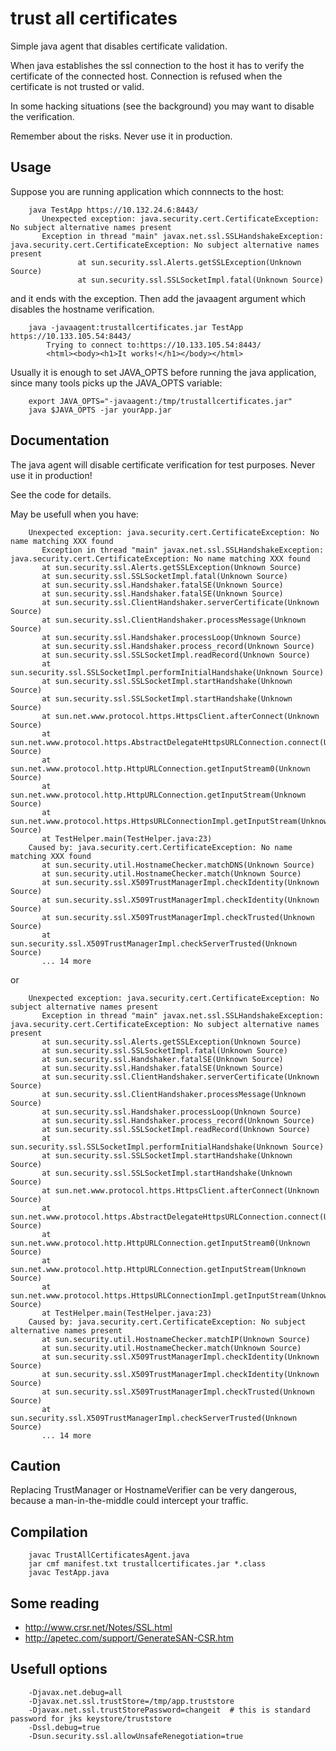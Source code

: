 # trust all certificates

   Simple java agent that disables certificate validation.

   When java establishes the ssl connection to the host it has to verify the certificate of the connected host.
   Connection is refused when the certificate is not trusted or valid.

   In some hacking situations (see the background) you may want to disable the verification.

   Remember about the risks. Never use it in production.

## Usage

   Suppose you are running application which connnects to the host:

        java TestApp https://10.132.24.6:8443/
           Unexpected exception: java.security.cert.CertificateException: No subject alternative names present
           Exception in thread "main" javax.net.ssl.SSLHandshakeException: java.security.cert.CertificateException: No subject alternative names present
                   at sun.security.ssl.Alerts.getSSLException(Unknown Source)
                   at sun.security.ssl.SSLSocketImpl.fatal(Unknown Source)

   and it ends with the exception.
   Then add the javaagent argument which disables the hostname verification.

        java -javaagent:trustallcertificates.jar TestApp https://10.133.105.54:8443/
            Trying to connect to:https://10.133.105.54:8443/
            <html><body><h1>It works!</h1></body></html>

   Usually it is enough to set JAVA_OPTS before running the java application, since many tools picks up the JAVA_OPTS variable:

        export JAVA_OPTS="-javaagent:/tmp/trustallcertificates.jar"
        java $JAVA_OPTS -jar yourApp.jar

## Documentation

   The java agent will disable certificate verification for test purposes.
   Never use it in production!

   See the code for details.

   May be usefull when you have:

        Unexpected exception: java.security.cert.CertificateException: No name matching XXX found
           Exception in thread "main" javax.net.ssl.SSLHandshakeException: java.security.cert.CertificateException: No name matching XXX found
           at sun.security.ssl.Alerts.getSSLException(Unknown Source)
           at sun.security.ssl.SSLSocketImpl.fatal(Unknown Source)
           at sun.security.ssl.Handshaker.fatalSE(Unknown Source)
           at sun.security.ssl.Handshaker.fatalSE(Unknown Source)
           at sun.security.ssl.ClientHandshaker.serverCertificate(Unknown Source)
           at sun.security.ssl.ClientHandshaker.processMessage(Unknown Source)
           at sun.security.ssl.Handshaker.processLoop(Unknown Source)
           at sun.security.ssl.Handshaker.process_record(Unknown Source)
           at sun.security.ssl.SSLSocketImpl.readRecord(Unknown Source)
           at sun.security.ssl.SSLSocketImpl.performInitialHandshake(Unknown Source)
           at sun.security.ssl.SSLSocketImpl.startHandshake(Unknown Source)
           at sun.security.ssl.SSLSocketImpl.startHandshake(Unknown Source)
           at sun.net.www.protocol.https.HttpsClient.afterConnect(Unknown Source)
           at sun.net.www.protocol.https.AbstractDelegateHttpsURLConnection.connect(Unknown Source)
           at sun.net.www.protocol.http.HttpURLConnection.getInputStream0(Unknown Source)
           at sun.net.www.protocol.http.HttpURLConnection.getInputStream(Unknown Source)
           at sun.net.www.protocol.https.HttpsURLConnectionImpl.getInputStream(Unknown Source)
           at TestHelper.main(TestHelper.java:23)
        Caused by: java.security.cert.CertificateException: No name matching XXX found
           at sun.security.util.HostnameChecker.matchDNS(Unknown Source)
           at sun.security.util.HostnameChecker.match(Unknown Source)
           at sun.security.ssl.X509TrustManagerImpl.checkIdentity(Unknown Source)
           at sun.security.ssl.X509TrustManagerImpl.checkIdentity(Unknown Source)
           at sun.security.ssl.X509TrustManagerImpl.checkTrusted(Unknown Source)
           at sun.security.ssl.X509TrustManagerImpl.checkServerTrusted(Unknown Source)
           ... 14 more

   or

        Unexpected exception: java.security.cert.CertificateException: No subject alternative names present
           Exception in thread "main" javax.net.ssl.SSLHandshakeException: java.security.cert.CertificateException: No subject alternative names present
           at sun.security.ssl.Alerts.getSSLException(Unknown Source)
           at sun.security.ssl.SSLSocketImpl.fatal(Unknown Source)
           at sun.security.ssl.Handshaker.fatalSE(Unknown Source)
           at sun.security.ssl.Handshaker.fatalSE(Unknown Source)
           at sun.security.ssl.ClientHandshaker.serverCertificate(Unknown Source)
           at sun.security.ssl.ClientHandshaker.processMessage(Unknown Source)
           at sun.security.ssl.Handshaker.processLoop(Unknown Source)
           at sun.security.ssl.Handshaker.process_record(Unknown Source)
           at sun.security.ssl.SSLSocketImpl.readRecord(Unknown Source)
           at sun.security.ssl.SSLSocketImpl.performInitialHandshake(Unknown Source)
           at sun.security.ssl.SSLSocketImpl.startHandshake(Unknown Source)
           at sun.security.ssl.SSLSocketImpl.startHandshake(Unknown Source)
           at sun.net.www.protocol.https.HttpsClient.afterConnect(Unknown Source)
           at sun.net.www.protocol.https.AbstractDelegateHttpsURLConnection.connect(Unknown Source)
           at sun.net.www.protocol.http.HttpURLConnection.getInputStream0(Unknown Source)
           at sun.net.www.protocol.http.HttpURLConnection.getInputStream(Unknown Source)
           at sun.net.www.protocol.https.HttpsURLConnectionImpl.getInputStream(Unknown Source)
           at TestHelper.main(TestHelper.java:23)
        Caused by: java.security.cert.CertificateException: No subject alternative names present
           at sun.security.util.HostnameChecker.matchIP(Unknown Source)
           at sun.security.util.HostnameChecker.match(Unknown Source)
           at sun.security.ssl.X509TrustManagerImpl.checkIdentity(Unknown Source)
           at sun.security.ssl.X509TrustManagerImpl.checkIdentity(Unknown Source)
           at sun.security.ssl.X509TrustManagerImpl.checkTrusted(Unknown Source)
           at sun.security.ssl.X509TrustManagerImpl.checkServerTrusted(Unknown Source)
           ... 14 more

## Caution

   Replacing TrustManager or HostnameVerifier can be very dangerous, because a man-in-the-middle could intercept your traffic.

## Compilation

        javac TrustAllCertificatesAgent.java
        jar cmf manifest.txt trustallcertificates.jar *.class
        javac TestApp.java

## Some reading

   * http://www.crsr.net/Notes/SSL.html
   * http://apetec.com/support/GenerateSAN-CSR.htm

##  Usefull options

        -Djavax.net.debug=all
        -Djavax.net.ssl.trustStore=/tmp/app.truststore
        -Djavax.net.ssl.trustStorePassword=changeit  # this is standard password for jks keystore/truststore
        -Dssl.debug=true
        -Dsun.security.ssl.allowUnsafeRenegotiation=true

